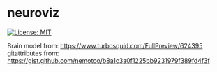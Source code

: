 # neuroviz
[![License: MIT](https://img.shields.io/badge/License-MIT-green.svg)](https://opensource.org/licenses/MIT)

Brain model from: https://www.turbosquid.com/FullPreview/624395  
gitattributes from: https://gist.github.com/nemotoo/b8a1c3a0f1225bb9231979f389fd4f3f  
